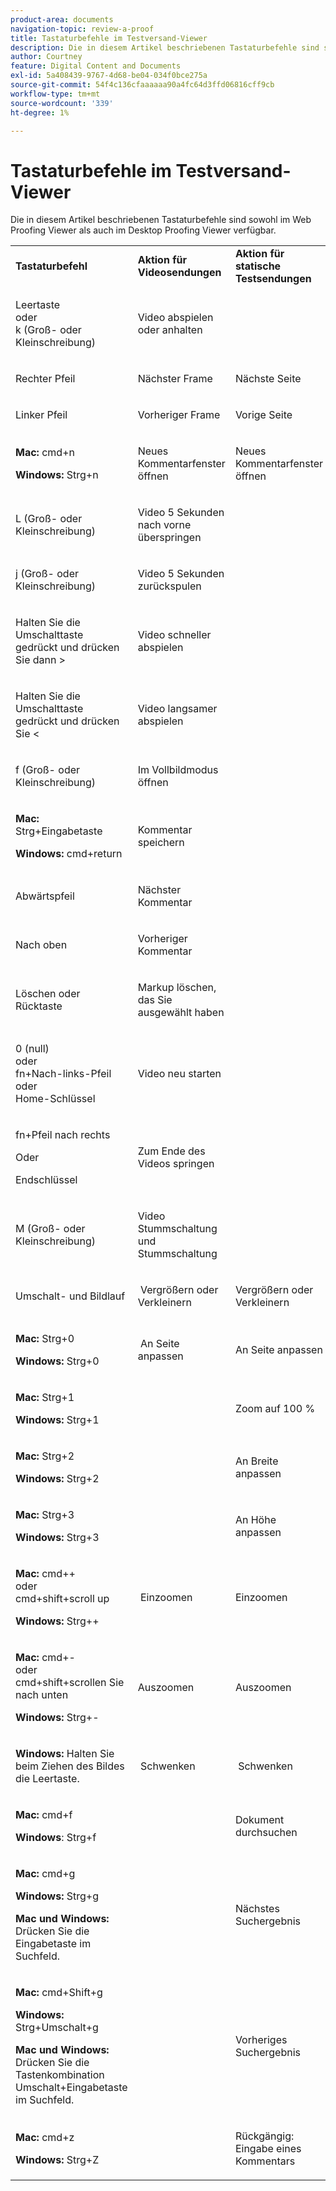 ```yaml
---
product-area: documents
navigation-topic: review-a-proof
title: Tastaturbefehle im Testversand-Viewer
description: Die in diesem Artikel beschriebenen Tastaturbefehle sind sowohl im Web Proofing Viewer als auch im Desktop Proofing Viewer verfügbar.
author: Courtney
feature: Digital Content and Documents
exl-id: 5a408439-9767-4d68-be04-034f0bce275a
source-git-commit: 54f4c136cfaaaaaa90a4fc64d3ffd06816cff9cb
workflow-type: tm+mt
source-wordcount: '339'
ht-degree: 1%

---
```


# Tastaturbefehle im Testversand-Viewer

Die in diesem Artikel beschriebenen Tastaturbefehle sind sowohl im Web Proofing Viewer als auch im Desktop Proofing Viewer verfügbar. 

<table style="table-layout:auto"> 
 <col> 
 <col> 
 <col> 
 <tbody> 
  <tr> 
   <td><strong>Tastaturbefehl</strong> </td> 
   <td><strong>Aktion für Videosendungen</strong> </td> 
   <td><strong>Aktion für statische Testsendungen</strong> </td> 
  </tr> 
  <tr> 
   <td> <p>Leertaste<br>oder<br>k (Groß- oder Kleinschreibung)</p> </td> 
   <td> <p>Video abspielen oder anhalten</p> </td> 
   <td> <p> </p> </td> 
  </tr> 
  <tr> 
   <td> <p>Rechter Pfeil</p> </td> 
   <td> <p>Nächster Frame</p> </td> 
   <td> <p>Nächste Seite</p> </td> 
  </tr> 
  <tr> 
   <td> <p>Linker Pfeil</p> </td> 
   <td> <p>Vorheriger Frame</p> </td> 
   <td> <p>Vorige Seite</p> </td> 
  </tr> 
  <tr> 
   <td> <p><strong>Mac:</strong> cmd+n</p> <p><strong>Windows:</strong> Strg+n</p> </td> 
   <td> <p>Neues Kommentarfenster öffnen</p> </td> 
   <td> <p>Neues Kommentarfenster öffnen</p> </td> 
  </tr> 
  <tr> 
   <td> <p>L (Groß- oder Kleinschreibung)</p> </td> 
   <td> <p>Video 5 Sekunden nach vorne überspringen</p> </td> 
   <td> <p> </p> </td> 
  </tr> 
  <tr> 
   <td> <p>j (Groß- oder Kleinschreibung)</p> </td> 
   <td> <p>Video 5 Sekunden zurückspulen</p> </td> 
   <td> <p> </p> </td> 
  </tr> 
  <tr> 
   <td> <p>Halten Sie die Umschalttaste gedrückt und drücken Sie dann &gt;</p> </td> 
   <td> <p>Video schneller abspielen</p> </td> 
   <td> <p> </p> </td> 
  </tr> 
  <tr> 
   <td> <p>Halten Sie die Umschalttaste gedrückt und drücken Sie &lt;</p> </td> 
   <td> <p>Video langsamer abspielen</p> </td> 
   <td> <p> </p> </td> 
  </tr> 
  <tr> 
   <td> <p>f (Groß- oder Kleinschreibung)</p> </td> 
   <td> <p>Im Vollbildmodus öffnen</p> </td> 
   <td> <p> </p> </td> 
  </tr> 
  <tr> 
   <td> <p><strong>Mac:</strong> Strg+Eingabetaste </p> <p><strong>Windows:</strong> cmd+return</p> </td> 
   <td> <p>Kommentar speichern</p> </td> 
   <td> <p> </p> </td> 
  </tr> 
  <tr> 
   <td> <p>Abwärtspfeil</p> </td> 
   <td> <p>Nächster Kommentar</p> </td> 
   <td> <p> </p> </td> 
  </tr> 
  <tr> 
   <td> <p>Nach oben</p> </td> 
   <td> <p>Vorheriger Kommentar</p> </td> 
   <td> <p> </p> </td> 
  </tr> 
  <tr> 
   <td> <p>Löschen oder Rücktaste</p> </td> 
   <td> <p>Markup löschen, das Sie ausgewählt haben</p> </td> 
   <td> <p> </p> </td> 
  </tr> 
  <tr> 
   <td> <p>0 (null)<br>oder<br> fn+Nach-links-Pfeil<br> oder <br> Home-Schlüssel</p> </td> 
   <td> <p>Video neu starten</p> </td> 
   <td> <p> </p> </td> 
  </tr> 
  <tr> 
   <td> <p>fn+Pfeil nach rechts</p> <p>Oder</p> <p>Endschlüssel</p> </td> 
   <td> <p>Zum Ende des Videos springen</p> </td> 
   <td> <p> </p> </td> 
  </tr> 
  <tr> 
   <td> <p>M (Groß- oder Kleinschreibung)</p> </td> 
   <td> <p>Video Stummschaltung und Stummschaltung</p> </td> 
   <td> <p> </p> </td> 
  </tr> 
  <tr> 
   <td> <p>Umschalt- und Bildlauf</p> </td> 
   <td> <p> Vergrößern oder Verkleinern</p> </td> 
   <td> <p>Vergrößern oder Verkleinern</p> </td> 
  </tr> 
  <tr> 
   <td> <p><strong>Mac:</strong> Strg+0</p> <p><strong>Windows:</strong> Strg+0</p> </td> 
   <td> <p> An Seite anpassen</p> </td> 
   <td> <p>An Seite anpassen</p> </td> 
  </tr> 
  <tr> 
   <td> <p><strong>Mac:</strong> Strg+1</p> <p><strong>Windows:</strong> Strg+1</p> </td> 
   <td> <p> </p> </td> 
   <td> <p>Zoom auf 100 % </p> </td> 
  </tr> 
  <tr> 
   <td> <p><strong>Mac:</strong> Strg+2</p> <p><strong>Windows:</strong> Strg+2</p> </td> 
   <td> <p> </p> </td> 
   <td> <p>An Breite anpassen </p> </td> 
  </tr> 
  <tr> 
   <td> <p><strong>Mac:</strong> Strg+3</p> <p><strong>Windows:</strong> Strg+3 </p> </td> 
   <td> <p> </p> </td> 
   <td> <p>An Höhe anpassen </p> </td> 
  </tr> 
  <tr> 
   <td> <p><strong>Mac:</strong> cmd++ <br>oder <br>cmd+shift+scroll up</p> <p><strong>Windows:</strong> Strg++</p> </td> 
   <td> <p> Einzoomen</p> </td> 
   <td> <p>Einzoomen </p> </td> 
  </tr> 
  <tr> 
   <td> <p><strong>Mac:</strong> cmd+- <br>oder <br>cmd+shift+scrollen Sie nach unten</p> <p><strong>Windows:</strong> Strg+-</p> </td> 
   <td> <p>Auszoomen </p> </td> 
   <td> <p>Auszoomen</p> </td> 
  </tr> 
  <tr> 
   <td> <p><strong>Windows:</strong> Halten Sie beim Ziehen des Bildes die Leertaste.</p> </td> 
   <td> <p> Schwenken</p> </td> 
   <td> <p> Schwenken</p> </td> 
  </tr> 
  <tr> 
   <td> <p><strong>Mac:</strong> cmd+f</p> <p><strong>Windows</strong>: Strg+f</p> </td> 
   <td> <p> </p> </td> 
   <td> <p>Dokument durchsuchen</p> </td> 
  </tr> 
  <tr> 
   <td> <p><strong>Mac:</strong> cmd+g</p> <p><strong>Windows:</strong> Strg+g</p> <p><strong>Mac und Windows:</strong> Drücken Sie die Eingabetaste im Suchfeld.</p> </td> 
   <td> <p> </p> </td> 
   <td> <p>Nächstes Suchergebnis</p> </td> 
  </tr> 
  <tr> 
   <td> <p><strong>Mac:</strong> cmd+Shift+g</p> <p><strong>Windows:</strong> Strg+Umschalt+g</p> <p><strong>Mac und Windows:</strong> Drücken Sie die Tastenkombination Umschalt+Eingabetaste im Suchfeld.</p> </td> 
   <td> <p> </p> </td> 
   <td> <p>Vorheriges Suchergebnis</p> </td> 
  </tr> 
  <tr> 
   <td> <p><strong>Mac:</strong> cmd+z</p> <p><strong>Windows:</strong> Strg+Z</p> </td> 
   <td> <p> </p> </td> 
   <td> <p>Rückgängig: Eingabe eines Kommentars</p> </td> 
  </tr> 
 </tbody> 
</table>
